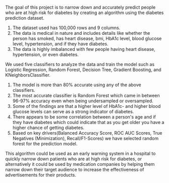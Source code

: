 The goal of this project is to narrow down and accurately predict people who are at high risk for diabetes by creating an algorithm using the diabetes prediction dataset. 
  1. The dataset used has 100,000 rows and 9 columns. 
  2. The data is medical in nature and includes details like whether the person has smoked, has heart disease, bmi, HbA1c level, blood glucose level, hypertension, and if they have diabetes. 
  3. The data is highly imbalanced with few people having heart disease, hypertension, or even diabetes.

We used five classifiers to analyze the data and train the model such as Logistic Regression, Random Forest, Decision Tree, Gradient Boosting, and KNeighborsClassifier. 
  1. The model is more than 80% accurate using any of the above classifiers. 
  2. The most accurate classifier is Random Forest which came in between 96-97% accuracy even when being undersampled or oversampled.
  3. Some of the findings are that a higher level of HbA1c- and higher blood glucose levels can serve as a strong indicator of diabetes. 
  4. There appears to be some correlation between a person's age and if they have diabetes which could indicate that as you get older you have a higher chance of getting diabetes.
  5. Based on key drivers(Balanced Accuracy Score, ROC AUC Scores, True Negatives (Minimization), Recall/F1-Scores) we have selected  random forest for the prediction model.
     
This algorithm could be used as an early warning system in a hospital to quickly narrow down patients who are at high risk for diabetes, or alternatively it could be used by medication companies by helping them narrow down their target audience to increase the effectiveness of advertisements for their products.
